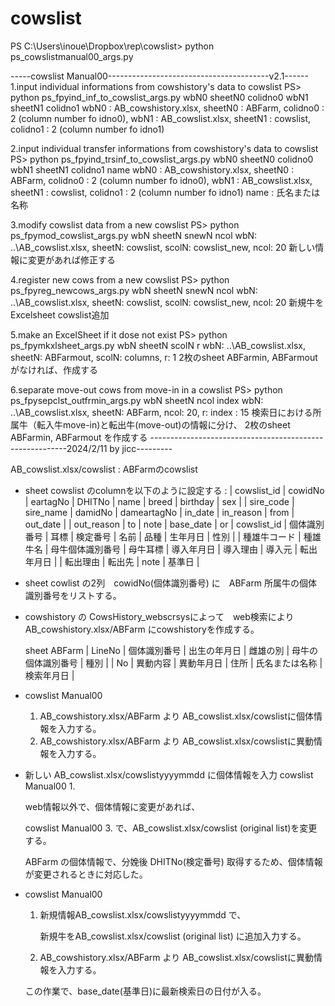 # cowslist
PS C:\Users\inoue\Dropbox\rep\cowslist>  python ps_cowslistmanual00_args.py

-----cowslist Manual00----------------------------------------v2.1------
1.input individual informations from cowshistory's data to cowslist
PS> python ps_fpyind_inf_to_cowslist_args.py wbN0 sheetN0 colidno0 wbN1 sheetN1 colidno1
wbN0 : AB_cowshistory.xlsx, sheetN0 : ABFarm, colidno0 : 2 (column number fo idno0),
wbN1 : AB_cowslist.xlsx, sheetN1 : cowslist, colidno1 : 2 (column number fo idno1)

2.input individual transfer informations from cowshistory's data to cowslist
PS> python ps_fpyind_trsinf_to_cowslist_args.py wbN0 sheetN0 colidno0
wbN1 sheetN1 colidno1 name
wbN0 : AB_cowshistory.xlsx, sheetN0 : ABFarm, colidno0 : 2 (column number fo idno0),
wbN1 : AB_cowslist.xlsx, sheetN1 : cowslist, colidno1 : 2 (column number fo idno1)
name : 氏名または名称

3.modify cowslist data from a new cowslist
PS> python ps_fpymod_cowslist_args.py wbN sheetN snewN ncol
wbN: ..\AB_cowslist.xlsx, sheetN: cowslist, scolN: cowslist_new, ncol: 20
新しい情報に変更があれば修正する

4.register new cows from a new cowslist
PS> python ps_fpyreg_newcows_args.py wbN sheetN snewN ncol
wbN: ..\AB_cowslist.xlsx, sheetN: cowslist, scolN: cowslist_new, ncol: 20
新規牛をExcelsheet cowslist追加

5.make an ExcelSheet if it dose not exist
PS> python ps_fpymkxlsheet_args.py wbN sheetN scolN r
wbN: ..\AB_cowslist.xlsx, sheetN: ABFarmout, scolN: columns, r: 1
2枚のsheet ABFarmin, ABFarmout がなければ、作成する

6.separate move-out cows from move-in in a cowslist
PS> python ps_fpysepclst_outfrmin_args.py wbN sheetN ncol index
wbN: ..\AB_cowslist.xlsx, sheetN: ABFarm, ncol: 20, r: index : 15
検索日における所属牛（転入牛move-in)と転出牛(move-out)の情報に分け、
2枚のsheet ABFarmin, ABFarmout を作成する
---------------------------------------------------------2024/2/11 by jicc---------

AB_cowslist.xlsx/cowslist : ABFarmのcowslist

- sheet cowslist のcolumnを以下のように設定する :
| cowslist_id | cowidNo | eartagNo | DHITNo | name | breed | birthday | sex |
| sire_code | sire_name | damidNo | dameartagNo | in_date | in_reason | from | out_date |
| out_reason | to | note | base_date |
or
| cowslist_id | 個体識別番号 | 耳標 | 検定番号 | 名前 | 品種 | 生年月日 | 性別 |
| 種雄牛コード | 種雄牛名 | 母牛個体識別番号 | 母牛耳標 | 導入年月日 | 導入理由 | 導入元 | 転出年月日 |
| 転出理由 | 転出先 | note | 基準日 |
- sheet cowlist の2列　cowidNo(個体識別番号) に　ABFarm 所属牛の個体識別番号をリストする。
- cowshistory の CowsHistory_webscrsysによって　web検索によりAB_cowshistory.xlsx/ABFarm にcowshistoryを作成する。
    
    sheet ABFarm
| LineNo | 個体識別番号 | 出生の年月日 | 雌雄の別 | 母牛の個体識別番号 | 種別 |
| No | 異動内容 | 異動年月日 | 住所 | 氏名または名称 | 検索年月日 |

- cowslist Manual00
    1. AB_cowshistory.xlsx/ABFarm より AB_cowslist.xlsx/cowslistに個体情報を入力する。
    2. AB_cowshistory.xlsx/ABFarm より AB_cowslist.xlsx/cowslistに異動情報を入力する。
- 新しい AB_cowslist.xlsx/cowslistyyyymmdd に個体情報を入力 cowslist Manual00 1.
    
    web情報以外で、個体情報に変更があれば、
    
    cowslist Manual00 3. で、AB_cowslist.xlsx/cowslist (original list)を変更する。
    
    ABFarm の個体情報で、分娩後 DHITNo(検定番号) 取得するため、個体情報が変更されるときに対応した。
    
- cowslist Manual00
    1. 新規情報AB_cowslist.xlsx/cowslistyyyymmdd で、
        
        新規牛をAB_cowslist.xlsx/cowslist (original list) に追加入力する。
        
    
    2. AB_cowshistory.xlsx/ABFarm より AB_cowslist.xlsx/cowslistに異動情報を入力する。
    
    この作業で、base_date(基準日)に最新検索日の日付が入る。
